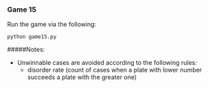 ### Game 15
Run the game via the following:
```
python game15.py
```

#####Notes:
- Unwinnable cases are avoided according to the following rules:
    - disorder rate (count of cases when a plate with lower number succeeds a plate with the greater one)
